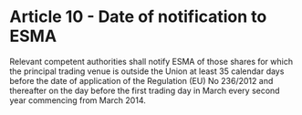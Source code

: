 # Article 10 - Date of notification to ESMA


Relevant competent authorities shall notify ESMA of those shares for which the principal trading venue is outside the Union at least 35 calendar days before the date of application of the Regulation (EU) No 236/2012 and thereafter on the day before the first trading day in March every second year commencing from March 2014.

